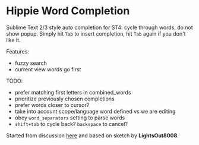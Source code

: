 # Hippie Word Completion

Sublime Text 2/3 style auto completion for ST4: cycle through words, do not show popup. Simply hit `Tab` to insert completion, hit `Tab` again if you don't like it.

Features:

- fuzzy search
- current view words go first

TODO:

- prefer matching first letters in combined_words
- prioritize previously chosen completions
- prefer words closer to cursor?
- take into account scope/language word defined vs we are editing
- obey `word_separators` setting to parse words
- `shift+tab` to cycle back? `backspace` to cancel?


Started from discussion [here](https://forum.sublimetext.com/t/st3-style-autocomplete-in-st4/57774) and based on sketch by **LightsOut8008**.

